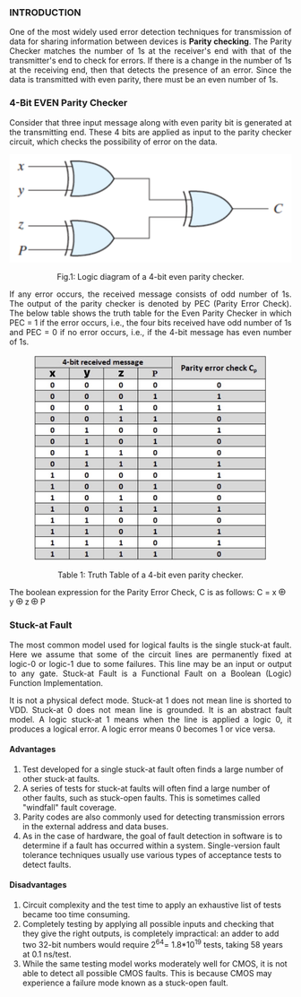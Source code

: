 ### INTRODUCTION

<p style="text-align:justify;">One of the most widely used error detection techniques for transmission of data for sharing information between devices is <strong>Parity checking</strong>. The Parity Checker matches the number of 1s at the receiver's end with that of the transmitter's end to check for errors. If there is a change in the number of 1s at the receiving end, then that detects the presence of an error. Since the data is transmitted with even parity, there must be an even number of 1s.  </p>

### 4-Bit EVEN Parity Checker
<p style="text-align:justify;">Consider that three input message along with even parity bit is generated at the transmitting end. These 4 bits are applied as input to the parity checker circuit, which checks the possibility of error on the data.  </p>

<center>

<img style="width: 650px;" src="images/circuitdiagram.jpg">

Fig.1: Logic diagram of a 4-bit even parity checker.

</center>


<p style="text-align:justify;">If any error occurs, the received message consists of odd number of 1s. The output of the parity checker is denoted by PEC (Parity Error Check). The below table shows the truth table for the Even Parity Checker in which PEC = 1 if the error occurs, i.e., the four bits received have odd number of 1s and PEC = 0 if no error occurs, i.e., if the 4-bit message has even number of 1s. </p> 

<center>

<img style="width: 420px;" src="images/truthTable.jpg">

Table 1: Truth Table of a 4-bit even parity checker.


</center>

The boolean expression for the Parity Error Check, C is as follows: C = x <img style="width: 12px;" src="images/xor.jpg"> y <img style="width: 12px;" src="images/xor.jpg"> z <img style="width: 12px;" src="images/xor.jpg"> P   

### Stuck-at Fault  
<p style="text-align:justify;">The most common model used for logical faults is the single stuck-at fault. Here we assume that some of the circuit lines are permanently fixed at logic-0 or logic-1 due to some failures. This line may be an input or output to any gate. Stuck-at Fault is a Functional Fault on a Boolean (Logic) Function Implementation.  </p>
<p style="text-align:justify;">It is not a physical defect mode. Stuck-at 1 does not mean line is shorted to VDD. Stuck-at 0 does not mean line is grounded. It is an abstract fault model.  A logic stuck-at 1 means when the line is applied a logic 0, it produces a logical error. A logic error means 0 becomes 1 or vice versa.</p>  

#### Advantages   
<ol>
    <li>Test developed for a single stuck-at fault often finds a large number of other stuck-at faults.</li>
    <li>A series of tests for stuck-at faults will often find a large number of other faults, such as stuck-open faults. This is sometimes called "windfall" fault coverage.</li>
    <li>Parity codes are also commonly used for detecting transmission errors in the external address and data buses.</li>
    <li>As in the case of hardware, the goal of fault detection in software is to determine if a fault has occurred within a system. Single-version fault tolerance techniques usually use various types of acceptance tests to detect faults.</li>
</ol>  

#### Disadvantages
<ol>
    <li>Circuit complexity and the test time to apply an exhaustive list of tests became too time consuming.</li>
    <li>Completely testing by applying all possible inputs and checking that they give the right outputs, is completely impractical: an adder to add two 32-bit numbers would require 2<sup>64</sup>= 1.8*10<sup>19</sup> tests, taking 58 years at 0.1 ns/test.</li>
    <li>While the same testing model works moderately well for CMOS, it is not able to detect all possible CMOS faults. This is because CMOS may experience a failure mode known as a stuck-open fault.</li>
</ol>
